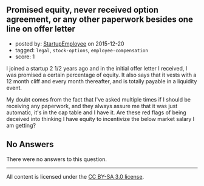 ## Promised equity, never received option agreement, or any other paperwork besides one line on offer letter

- posted by: [StartupEmployee](https://stackexchange.com/users/7501142/startupemployee) on 2015-12-20
- tagged: `legal`, `stock-options`, `employee-compensation`
- score: 1

<p>I joined a startup 2 1/2 years ago and in the initial offer letter I received, I was promised a certain percentage of equity. It also says that it vests with a 12 month cliff and every month thereafter, and is totally payable in a liquidity event.</p>

<p>My doubt comes from the fact that I've asked multiple times if I should be receiving any paperwork, and they always assure me that it was just automatic, it's in the cap table and I have it. Are these red flags of being deceived into thinking I have equity to incentivize the below market salary I am getting?</p>


## No Answers

There were no answers to this question.


---

All content is licensed under the [CC BY-SA 3.0 license](https://creativecommons.org/licenses/by-sa/3.0/).
